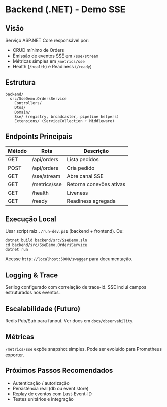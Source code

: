 # Backend (.NET) - Demo SSE

## Visão
Serviço ASP.NET Core responsável por:
- CRUD mínimo de Orders
- Emissão de eventos SSE em `/sse/stream`
- Métricas simples em `/metrics/sse`
- Health (`/health`) e Readiness (`/ready`)

## Estrutura
```
backend/
  src/SseDemo.OrdersService
    Controllers/
    Dtos/
    Domain/
    Sse/ (registry, broadcaster, pipeline helpers)
    Extensions/ (ServiceCollection + Middleware)
```

## Endpoints Principais
| Método | Rota | Descrição |
|--------|------|-----------|
| GET | /api/orders | Lista pedidos |
| POST | /api/orders | Cria pedido |
| GET | /sse/stream | Abre canal SSE |
| GET | /metrics/sse | Retorna conexões ativas |
| GET | /health | Liveness |
| GET | /ready | Readiness agregada |

## Execução Local
Usar script raiz `./run-dev.ps1` (backend + frontend). Ou:
```
dotnet build backend/src/SseDemo.sln
cd backend/src/SseDemo.OrdersService
dotnet run
```
Acesse `http://localhost:5000/swagger` para documentação.

## Logging & Trace
Serilog configurado com correlação de trace-id. SSE inclui campos estruturados nos eventos.

## Escalabilidade (Futuro)
Redis Pub/Sub para fanout. Ver docs em `docs/observability`.

## Métricas
`/metrics/sse` expõe snapshot simples. Pode ser evoluído para Prometheus exporter.

## Próximos Passos Recomendados
- Autenticação / autorização
- Persistência real (db ou event store)
- Replay de eventos com Last-Event-ID
- Testes unitários e integração
